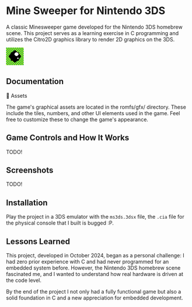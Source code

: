 # Mine Sweeper for Nintendo 3DS

A classic Minesweeper game developed for the Nintendo 3DS homebrew scene. This project serves as a learning exercise in C programming and utilizes the Citro2D graphics library to render 2D graphics on the 3DS.


![Logo](ms3ds.png)


## Documentation

🎨 Assets

The game's graphical assets are located in the romfs/gfx/ directory. These include the tiles, numbers, and other UI elements used in the game. Feel free to customize these to change the game's appearance.


## Game Controls and How It Works
TODO!
## Screenshots

TODO!


## Installation

Play the project in a 3DS emulator with the `ms3ds.3dsx` file, the `.cia` file for the physical console that I built is bugged :P.
    
## Lessons Learned

This project, developed in October 2024, began as a personal challenge: I had zero prior experience with C and had never programmed for an embedded system before. However, the Nintendo 3DS homebrew scene fascinated me, and I wanted to understand how real hardware is driven at the code level.

By the end of the project I not only had a fully functional game but also a solid foundation in C and a new appreciation for embedded development. 
